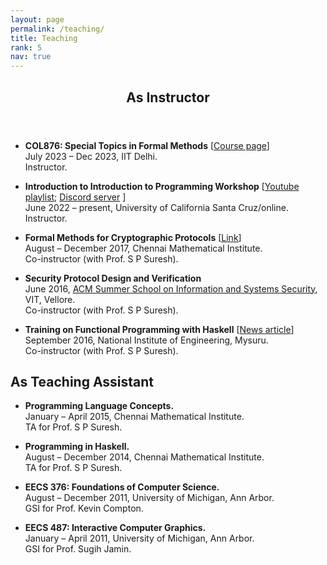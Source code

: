 ```yaml
---
layout: page
permalink: /teaching/
title: Teaching
rank: 5
nav: true
---
```

<div>
		<header>
			<h2>As Instructor</h2>
		</header>
		<ul style="text-align:left">
						<li><p>
							<strong>COL876: Special Topics in Formal Methods</strong> [<a href="../assets/courses/col876-jul23.md" target="_blank">Course page</a>]<br>
							July 2023 &ndash; Dec 2023, IIT Delhi.<br>
							Instructor.
						</p></li>
						<li><p>
							<strong>Introduction to Introduction to Programming Workshop</strong> [<a href="https://www.youtube.com/watch?v=Y7YSqVIyBvA&list=PLRog3t0AgDpR7fdhjgL3GFwnnVFEZ5I09" target="_blank">Youtube playlist</a>; <a href="https://discord.gg/dHaS5BRgas" target="_blank">Discord server</a> ]<br>
							June 2022 &ndash; present, University of California Santa Cruz/online.<br>
							Instructor.
						</p></li>
						<li><p>
							<strong>Formal Methods for Cryptographic Protocols</strong> [<a href="http://www.cmi.ac.in/~spsuresh/teaching/security17/" target="_blank">Link</a>]<br>
							August &ndash; December 2017, Chennai Mathematical Institute.<br>
							Co-instructor (with Prof. S P Suresh).
						</p></li>
						<li><p>
							<strong>Security Protocol Design and Verification</strong><br>
							June 2016, <a href="http://india.acm.org/info-systems-security.html" target="_blank">ACM Summer School on Information and Systems Security</a>, VIT, Vellore.<br>
							Co-instructor (with Prof. S P Suresh).
						</p></li>
						<li id="lastnewteach"><p>
							<strong>Training on Functional Programming with Haskell</strong> [<a href="https://citytoday.news/training-on-functional-programming-with-haskell-at-nie/" target="_blank">News article</a>]<br>
							September 2016, National Institute of Engineering, Mysuru.<br>
							Co-instructor (with Prof. S P Suresh).
						</p></li>
		</ul>			
		<h2>As Teaching Assistant</h2>	
		<ul style="text-align:left">
				<li><p>
					<strong>Programming Language Concepts.</strong><br>
					January &ndash; April 2015, Chennai Mathematical Institute.<br>
					TA for Prof. S P Suresh.	
				</p></li>						
				<li><p>
					<strong>Programming in Haskell.</strong><br>
					August &ndash; December 2014, Chennai Mathematical Institute.<br>
					TA for Prof. S P Suresh.	
				</p></li>
				<li><p>
					<strong>EECS 376: Foundations of Computer Science.</strong><br>
					August &ndash; December 2011, University of Michigan, Ann Arbor.<br>
					GSI for Prof. Kevin Compton.	
				</p></li>
				<li><p>
					<strong>EECS 487: Interactive Computer Graphics.</strong><br>
					January &ndash; April 2011, University of Michigan, Ann Arbor.<br>
					GSI for Prof. Sugih Jamin.	
				</p></li>
		</ul>
</div>